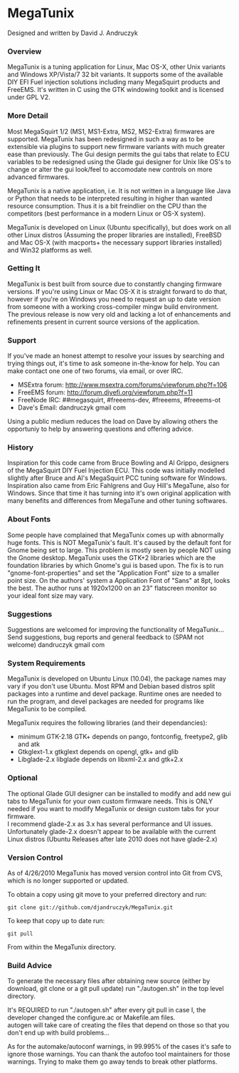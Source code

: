 # MegaTunix

Designed and written by David J. Andruczyk

### Overview

MegaTunix is a tuning application for Linux, Mac OS-X, other Unix variants and
Windows XP/Vista/7 32 bit variants. It supports some of the available DIY EFI
Fuel injection solutions including many MegaSquirt products and FreeEMS. It's
written in C using the GTK windowing toolkit and is licensed under GPL V2.

### More Detail

Most MegaSquirt 1/2 (MS1, MS1-Extra, MS2, MS2-Extra) firmwares are supported.
MegaTunix has been redesigned in such a way as to be extensible via plugins to
support new firmware variants with much greater ease than previously. The Gui
design permits the gui tabs that relate to ECU variables to be redesigned using
the Glade gui designer for Unix like OS's to change or alter the gui look/feel
to accomodate new controls on more advanced firmwares.

MegaTunix is a native application, i.e. It is not written in a language like
Java or Python that needs to be interpreted resulting in higher than wanted
resource consumption. Thus it is a bit freindlier on the CPU than the
competitors (best performance in a modern Linux or OS-X system).

MegaTunix is developed on Linux (Ubuntu specifically), but does work on all
other Linux distros (Assuming the proper libraries are installed), FreeBSD and
Mac OS-X (with macports+ the necessary support libraries installed) and Win32
platforms as well. 

### Getting It

MegaTunix is best built from source due to constantly changing firmware versions.
If you're using Linux or Mac OS-X it is straight forward to do that, however if
you're on Windows you need to request an up to date version from someone with a
working cross-compiler mingw build environment. The previous release is now very
old and lacking a lot of enhancements and refinements present in current source
versions of the application.

### Support

If you've made an honest attempt to resolve your issues by searching and trying
things out, it's time to ask someone in-the-know for help. You can make contact
one one of two forums, via email, or over IRC.

- MSExtra forum: http://www.msextra.com/forums/viewforum.php?f=106
- FreeEMS forum: http://forum.diyefi.org/viewforum.php?f=11
- FreeNode IRC: ##megasquirt, #freeems-dev, #freeems, #freeems-ot
- Dave's Email: dandruczyk <at> gmail <dot> com

Using a public medium reduces the load on Dave by allowing others the opportuniy
to help by answering questions and offering advice.

### History

Inspiration for this code came from Bruce Bowling and Al Grippo, 
designers of the MegaSquirt DIY Fuel Injection ECU.  This code was initially 
modelled slightly after Bruce and Al's MegaSquirt PCC tuning software 
for Windows.  Inspiration also came from Eric Fahlgrens and Guy Hill's
MegaTune, also for Windows.  Since that time it has turning into it's own
original application with many benefits and differences from MegaTune and
other tuning softwares.

### About Fonts

Some people have complained that MegaTunix comes up with abnormally
huge fonts.  This is NOT MegaTunix's fault.  It's caused by the default font
for Gnome being set to large.  This problem is mostly seen by people NOT 
using the Gnome desktop.   MegaTunix uses the GTK+2 libraries which are the 
foundation libraries by which Gnome's gui is based upon.  The fix is to run 
"gnome-font-properties" and set the "Application Font" size to a smaller 
point size.  On the authors' system a Application Font of "Sans" at 8pt, 
looks the best.  The author runs at 1920x1200 on an 23" flatscreen monitor 
so your ideal font size may vary.

### Suggestions

Suggestions are welcomed for improving the functionality of MegaTunix...
Send suggestions, bug reports and general feedback to (SPAM not welcome) 
dandruczyk <at> gmail <dot> com

### System Requirements

MegaTunix is developed on Ubuntu Linux (10.04), 
the package names may vary if you don't use Ubuntu.  Most RPM and Debian 
based distros split packages into a runtime and devel package.  Runtime 
ones are needed to run the program, and devel packages are needed for 
programs like MegaTunix to be compiled.

MegaTunix requires the following libraries (and their dependancies):

- minimum GTK-2.18
  GTK+ depends on pango, fontconfig, freetype2, glib and atk
- Gtkglext-1.x
  gtkglext depends on opengl, gtk+ and glib
- Libglade-2.x
  libglade depends on libxml-2.x and gtk+2.x

### Optional

The optional Glade GUI designer can be installed to modify and add new gui 
tabs to MegaTunix for your own custom firmware needs.  This is ONLY needed 
if you want to modify MegaTunix or design custom tabs for your firmware.  
I recommend glade-2.x as 3.x has several performance and UI issues.  
Unfortunately glade-2.x doesn't appear to be available with the current 
Linux distros (Ubuntu Releases after late 2010 does not have glade-2.x)


### Version Control

As of 4/26/2010 MegaTunix has moved version control into Git from CVS, which is
no longer supported or updated.

To obtain a copy using git move to your preferred directory and run:

	git clone git://github.com/djandruczyk/MegaTunix.git

To keep that copy up to date run:

	git pull

From within the MegaTunix directory.

### Build Advice

To generate the necessary files after obtaining new source (either by download,
git clone or a git pull update) run "./autogen.sh" in the top level directory.

It's REQUIRED to run "./autogen.sh" after every git pull 
in case I, the developer changed the configure.ac or Makefile.am files.  
autogen will take care of creating the files that depend on those so that 
you don't end up with build problems...

As for the automake/autoconf warnings, in 99.995% of the cases it's safe
to ignore those warnings.  You can thank the autofoo tool maintainers for
those warnings.  Trying to make them go away tends to break other platforms.


